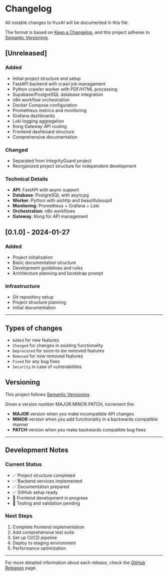# Changelog

All notable changes to fruxAI will be documented in this file.

The format is based on [Keep a Changelog](https://keepachangelog.com/en/1.0.0/),
and this project adheres to [Semantic Versioning](https://semver.org/spec/v2.0.0.html).

## [Unreleased]

### Added
- Initial project structure and setup
- FastAPI backend with crawl job management
- Python crawler worker with PDF/HTML processing
- Supabase/PostgreSQL database integration
- n8n workflow orchestration
- Docker Compose configuration
- Prometheus metrics and monitoring
- Grafana dashboards
- Loki logging aggregation
- Kong Gateway API routing
- Frontend dashboard structure
- Comprehensive documentation

### Changed
- Separated from IntegrityGuard project
- Reorganized project structure for independent development

### Technical Details
- **API**: FastAPI with async support
- **Database**: PostgreSQL with asyncpg
- **Worker**: Python with aiohttp and beautifulsoup4
- **Monitoring**: Prometheus + Grafana + Loki
- **Orchestration**: n8n workflows
- **Gateway**: Kong for API management

## [0.1.0] - 2024-01-27

### Added
- Project initialization
- Basic documentation structure
- Development guidelines and rules
- Architecture planning and bootstrap prompt

### Infrastructure
- Git repository setup
- Project structure planning
- Initial documentation

---

## Types of changes
- `Added` for new features
- `Changed` for changes in existing functionality
- `Deprecated` for soon-to-be removed features
- `Removed` for now removed features
- `Fixed` for any bug fixes
- `Security` in case of vulnerabilities

## Versioning
This project follows [Semantic Versioning](https://semver.org/).

Given a version number MAJOR.MINOR.PATCH, increment the:

- **MAJOR** version when you make incompatible API changes
- **MINOR** version when you add functionality in a backwards compatible manner
- **PATCH** version when you make backwards compatible bug fixes

---

## Development Notes

### Current Status
- ✅ Project structure completed
- ✅ Backend services implemented
- ✅ Documentation prepared
- ✅ GitHub setup ready
- 🚧 Frontend development in progress
- 🚧 Testing and validation pending

### Next Steps
1. Complete frontend implementation
2. Add comprehensive test suite
3. Set up CI/CD pipeline
4. Deploy to staging environment
5. Performance optimization

---

For more detailed information about each release, check the [GitHub Releases](https://github.com/your-username/fruxAI/releases) page.
